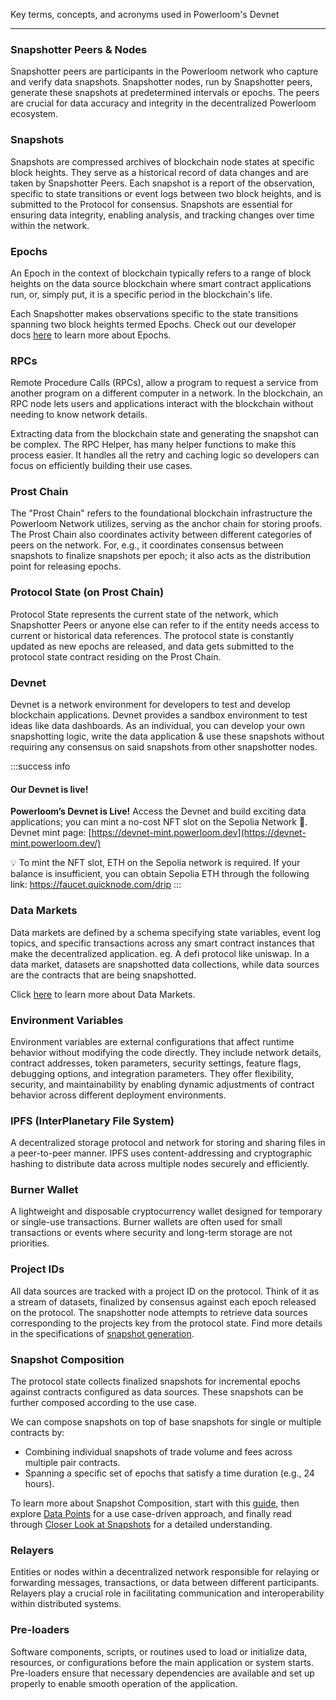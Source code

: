 Key terms, concepts, and acronyms used in Powerloom's Devnet

---

### Snapshotter Peers & Nodes

Snapshotter peers are participants in the Powerloom network who capture and verify data snapshots. Snapshotter nodes, run by Snapshotter peers, generate these snapshots at predetermined intervals or epochs. The peers are crucial for data accuracy and integrity in the decentralized Powerloom ecosystem.

### Snapshots

Snapshots are compressed archives of blockchain node states at specific block heights. They serve as a historical record of data changes and are taken by Snapshotter Peers. Each snapshot is a report of the observation, specific to state transitions or event logs between two block heights, and is submitted to the Protocol for consensus. Snapshots are essential for ensuring data integrity, enabling analysis, and tracking changes over time within the network.

### Epochs

An Epoch in the context of blockchain typically refers to a range of block heights on the data source blockchain where smart contract applications run, or, simply put, it is a specific period in the blockchain's life.

Each Snapshotter makes observations specific to the state transitions spanning two block heights termed Epochs. Check out our developer docs [here](https://docs.powerloom.io/docs/Protocol/Specifications/Epoch/) to learn more about Epochs.

### RPCs

Remote Procedure Calls (RPCs), allow a program to request a service from another program on a different computer in a network. In the blockchain, an RPC node lets users and applications interact with the blockchain without needing to know network details.

Extracting data from the blockchain state and generating the snapshot can be complex. The RPC Helper, has many helper functions to make this process easier. It handles all the retry and caching logic so developers can focus on efficiently building their use cases.

### Prost Chain

The "Prost Chain" refers to the foundational blockchain infrastructure the Powerloom Network utilizes, serving as the anchor chain for storing proofs. The Prost Chain also coordinates activity between different categories of peers on the network. For, e.g., it coordinates consensus between snapshots to finalize snapshots per epoch; it also acts as the distribution point for releasing epochs.

### Protocol State (on Prost Chain)

Protocol State represents the current state of the network, which Snapshotter Peers or anyone else can refer to if the entity needs access to current or historical data references. The protocol state is constantly updated as new epochs are released, and data gets submitted to the protocol state contract residing on the Prost Chain.

### Devnet
Devnet is a network environment for developers to test and develop blockchain applications. Devnet provides a sandbox environment to test ideas like data dashboards. As an individual, you can develop your own snapshotting logic, write the data application & use these snapshots without requiring any consensus on said snapshots from other snapshotter nodes.

:::success info
#### Our Devnet is live!
**Powerloom’s Devnet is Live!** Access the Devnet and build exciting data applications; you can mint a no-cost NFT slot on the Sepolia Network 🌟. Devnet mint page: [https://devnet-mint.powerloom.dev](https://devnet-mint.powerloom.dev/)

💡 To mint the NFT slot, ETH on the Sepolia network is required. If your balance is insufficient, you can obtain Sepolia ETH through the following link: https://faucet.quicknode.com/drip
:::

### Data Markets

Data markets are defined by a schema specifying state variables, event log topics, and specific transactions across any smart contract instances that make the decentralized application. eg. A defi protocol like uniswap. In a data market, datasets are snapshotted data collections, while data sources are the contracts that are being snapshotted.

Click [here](https://docs.powerloom.io/docs/Protocol/data-sources) to learn more about Data Markets.

### Environment Variables

Environment variables are external configurations that affect runtime behavior without modifying the code directly. They include network details, contract addresses, token parameters, security settings, feature flags, debugging options, and integration parameters. They offer flexibility, security, and maintainability by enabling dynamic adjustments of contract behavior across different deployment environments.

### IPFS (InterPlanetary File System) 
A decentralized storage protocol and network for storing and sharing files in a peer-to-peer manner. IPFS uses content-addressing and cryptographic hashing to distribute data across multiple nodes securely and efficiently.

### Burner Wallet

A lightweight and disposable cryptocurrency wallet designed for temporary or single-use transactions. Burner wallets are often used for small transactions or events where security and long-term storage are not priorities.

### Project IDs 

All data sources are tracked with a project ID on the protocol. Think of it as a stream of datasets, finalized by consensus against each epoch released on the protocol. The snapshotter node attempts to retrieve data sources corresponding to the projects key from the protocol state.
Find more details in the specifications of [snapshot generation](https://docs.powerloom.io/docs/protocol/specifications/snapshotter/snapshot-build#project-id-generation).

### Snapshot Composition

The protocol state collects finalized snapshots for incremental epochs against contracts configured as data sources. These snapshots can be further composed according to the use case. 

We can compose snapshots on top of base snapshots for single or multiple contracts by: 
- Combining individual snapshots of trade volume and fees across multiple pair contracts.
- Spanning a specific set of epochs that satisfy a time duration (e.g., 24 hours).

To learn more about Snapshot Composition, start with this [guide](https://docs.powerloom.io/docs/Protocol/data-composition), then explore [Data Points](https://docs.powerloom.io/docs/build-with-powerloom/use-cases/existing-implementations/uniswapv2-dashboard/data-points) for a use case-driven approach, and finally read through [Closer Look at Snapshots](https://docs.powerloom.io/docs/build-with-powerloom/use-cases/existing-implementations/uniswapv2-dashboard/closer-look-at-snapshots) for a detailed understanding. 

### Relayers
Entities or nodes within a decentralized network responsible for relaying or forwarding messages, transactions, or data between different participants. Relayers play a crucial role in facilitating communication and interoperability within distributed systems.

### Pre-loaders
Software components, scripts, or routines used to load or initialize data, resources, or configurations before the main application or system starts. Pre-loaders ensure that necessary dependencies are available and set up properly to enable smooth operation of the application.

